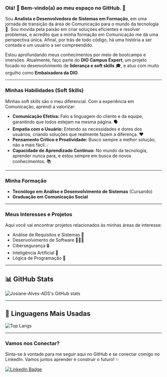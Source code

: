 ### Olá! 👋 Bem-vindo(a) ao meu espaço no GitHub. 🚀

Sou **Analista e Desenvolvedora de Sistemas em Formação**, em uma jornada de transição da área de Comunicação para o mundo da tecnologia 🌉. Sou movida pela paixão em criar soluções eficientes e resolver problemas, e acredito que a minha formação em Comunicação me dá uma perspectiva única. Afinal, por trás de todo código, há uma história a ser contada e um usuário a ser compreendido.

Estou aprofundando meus conhecimentos por meio de bootcamps e imersões. Atualmente, faço parte do **DIO Campus Expert**, um projeto focado no desenvolvimento de **liderança e soft skills** 🎓, e atuo com muito orgulho como **Embaixadora da DIO**.

---

### Minhas Habilidades (Soft Skills)

Minhas soft skills são o meu diferencial. Com a experiência em Comunicação, aprendi a valorizar:

* **Comunicação Efetiva:** Falo a linguagem do cliente e da equipe, garantindo que todos estejam na mesma página. 🗣️
* **Empatia com o Usuário:** Entendo as necessidades e dores dos usuários, criando soluções que realmente fazem a diferença. ❤️
* **Pensamento Crítico e Proatividade:** Busco sempre a melhor solução, não a mais fácil.💡
* **Capacidade de Aprendizado Contínuo:** No mundo da tecnologia, aprender nunca para, e estou sempre em busca de novos conhecimentos. 📚

---

### Minha Formação

* **Tecnólogo em Análise e Desenvolvimento de Sistemas** (Cursando)
* **Graduação em Comunicação Social**

---

### Meus Interesses e Projetos

Aqui você vai encontrar projetos relacionados às minhas áreas de interesse:

* Análise de Requisitos e Sistemas 📝
* Desenvolvimento de Software 🧑🏼‍💻
* Cibersegurança 🔒
* Inteligência Artificial 🤖
* Lógica de Programação 🧠

---

## 📊 GitHub Stats

![Josiane-Alves-ADS's GitHub stats](https://github-readme-stats.vercel.app/api?username=Josiane-Alves-ADS&show_icons=true&theme=dark)

---

## 🧠 Linguagens Mais Usadas

![Top Langs](https://github-readme-stats.vercel.app/api/top-langs/?username=Josiane-Alves-ADS&layout=compact&theme=dark)

---

### Vamos nos Conectar?

Sinta-se à vontade para me seguir aqui no GitHub e se conectar comigo no LinkedIn. Vamos juntos aprender e construir o futuro! ✨

[![LinkedIn Badge](https://img.shields.io/badge/-LinkedIn-blue?style=flat&logo=linkedin&logoColor=white)](https://www.linkedin.com/in/josiane-alves-565017367)
